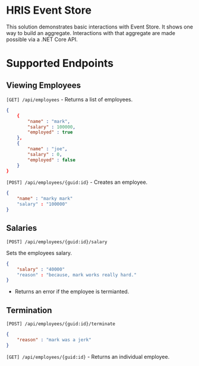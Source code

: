 # HRIS Event Store

This solution demonstrates basic interactions with Event Store. It shows one way to build an aggregate. Interactions with that aggregate are made possible via a .NET Core API.

# Supported Endpoints

## Viewing Employees

`[GET] /api/employees` - Returns a list of employees.

```json
{
    {
        "name" : "mark",
        "salary" : 100000,
        "employed" : true
    },
    {
        "name" : "joe",
        "salary" : 0,
        "employed" : false
    }
}
```

`[POST] /api/employees/{guid:id}` - Creates an employee.


``` json
{
    "name" : "marky mark"
    "salary" : "100000"
}
```

## Salaries

`[POST] /api/employees/{guid:id}/salary`

Sets the employees salary.

``` json
{
    "salary" : "40000"
    "reason" : "because, mark works really hard."
}
```

- Returns an error if the employee is termianted.


## Termination

`[POST] /api/employees/{guid:id}/terminate`

``` json
{
    "reason" : "mark was a jerk"
}
```

`[GET] /api/employees/{guid:id}` - Returns an individual employee.


